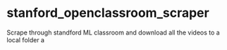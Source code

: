 # stanford_openclassroom_scraper
Scrape through standford ML classroom and download all the videos to a local folder
a
